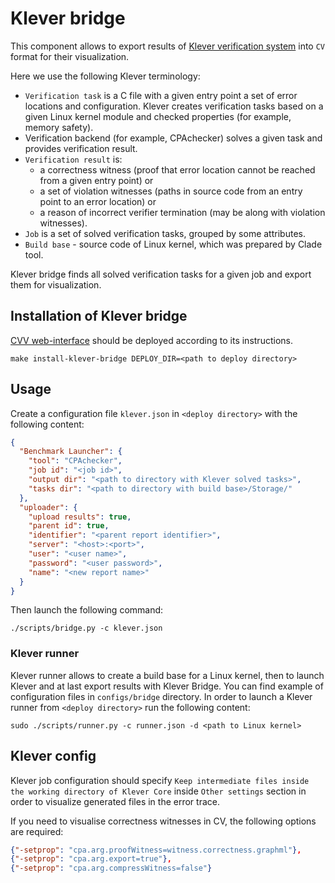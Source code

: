 # Klever bridge

This component allows to export results of [Klever verification system](https://github.com/ldv-klever/klever) into `CV` format for their visualization.

Here we use the following Klever terminology:
- `Verification task` is a C file with a given entry point a set of error locations and configuration.
Klever creates verification tasks based on a given Linux kernel module and checked properties (for example, memory safety).
- Verification backend (for example, CPAchecker) solves a given task and provides verification result.
- `Verification result` is:
  - a correctness witness (proof that error location cannot be reached from a given entry point) or
  - a set of violation witnesses (paths in source code from an entry point to an error location) or
  - a reason of incorrect verifier termination (may be along with violation witnesses).
- `Job` is a set of solved verification tasks, grouped by some attributes.
- `Build base` - source code of Linux kernel, which was prepared by Clade tool.

Klever bridge finds all solved verification tasks for a given job and export them for visualization.

## Installation of Klever bridge

[CVV web-interface](https://github.com/vmordan/cvv) should be deployed according to its instructions.

```shell
make install-klever-bridge DEPLOY_DIR=<path to deploy directory>
```

## Usage

Create a configuration file `klever.json` in `<deploy directory>` with the following content:

```json
{
  "Benchmark Launcher": {
    "tool": "CPAchecker",
    "job id": "<job id>",
    "output dir": "<path to directory with Klever solved tasks>",
    "tasks dir": "<path to directory with build base>/Storage/"
  },
  "uploader": {
    "upload results": true,
    "parent id": true,
    "identifier": "<parent report identifier>",
    "server": "<host>:<port>",
    "user": "<user name>",
    "password": "<user password>",
    "name": "<new report name>"
  }
}
```

Then launch the following command:

```shell
./scripts/bridge.py -c klever.json
```

### Klever runner

Klever runner allows to create a build base for a Linux kernel, then to launch Klever and at last export results with Klever Bridge.
You can find example of configuration files in `configs/bridge` directory.
In order to launch a Klever runner from `<deploy directory>` run the following content:
```shell
sudo ./scripts/runner.py -c runner.json -d <path to Linux kernel>
```

## Klever config

Klever job configuration should specify `Keep intermediate files inside the working directory of Klever Core` inside
`Other settings` section in order to visualize generated files in the error trace.

If you need to visualise correctness witnesses in CV, the following options are required:
```json
{"-setprop": "cpa.arg.proofWitness=witness.correctness.graphml"},
{"-setprop": "cpa.arg.export=true"},
{"-setprop": "cpa.arg.compressWitness=false"}
```
